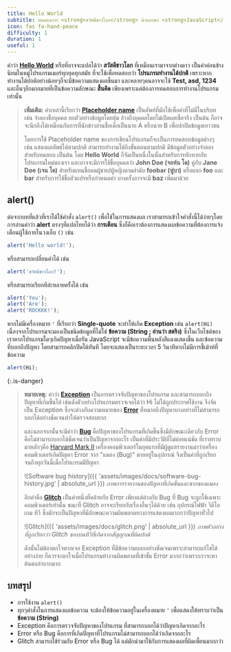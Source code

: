 ```yaml
---
title: Hello World
subtitle: ทดลองการ <strong>สวัสดีชาวโลก</strong> ด้วยภาษา <strong>JavaScript</strong>
icon: fas fa-hand-peace
difficulty: 1
duration: 1
useful: 1
---
```


คำว่า **[Hello World](https://th.wikipedia.org/wiki/เฮลโลเวิลด์)** หรือที่อาจจะแปลได้ว่า **สวัสดีชาวโลก** ที่เหมือนเรามาจากต่างดาว เป็นคำค่อนข้างนิยมในหมู่โปรแกรมเมอร์ทุกยุคทุกสมัย ที่จะใช้เพื่อทดสอบว่า **โปรแกรมทำงานได้ปกติ** เพราะหากทำงานได้ปกติอย่างน้อยๆก็จะมีข้อความแสดงผลขึ้นมา และหลายๆคนอาจจะใช้ **Test, asd, 1234** และอื่นๆอีกมากมายที่เป็นข้อความลักษณะ **สิ้นคิด** เพียงเพราะแค่ต้องการทดสอบการทำงานโปรแกรมเท่านั้น

> **เพิ่มเติม:** คำเหล่านี้เรียกว่า **[Placeholder name](https://en.wikipedia.org/wiki/Placeholder_name)** เป็นศัพท์ที่มักใช้เพื่อคำที่ไม่มีในบริบท เช่น จำลองชื่อบุคคล ยกตัวอย่างข้อมูลโดยสุ่ม อ้างถึงบุคคลโดยไม่เปิดเผยชื่อจริง เป็นต้น ก็อาจจะนึกถึงได้เหมือนกับการที่นักข่าวอ่านชื่อเด็กเป็นนาย A หรือนาย B เพื่อปกปิดข้อมูลเยาวชน
>
> โดยการใช้ Placeholder name ของการเขียนโปรแกรมก็จะเป็นการทดสอบข้อมูลต่างๆ เช่น แสดงผลลัพธ์ได้ตามปกติ สามารถทำงานได้ถึงขั้นตอนตามปกติ มีข้อมูลตัวอย่างจำลองสำหรับทดสอบ เป็นต้น โดย **Hello World** ก็จัดเป็นหนึ่งในนั้นสำหรับการทักทายกับโปรแกรมใหม่ของเรา และอาจจะมีการใช้ชื่อบุคคลว่า **John Doe (จอห์น โด)** คู่กับ **Jane Doe (เจน โด)** สำหรับแทนชื่อคนผู้ชาย/ผู้หญิงตามลำดับ **foobar (ฟูบา)** หรือแยก **foo** และ **bar** สำหรับการใช้ชื่อตัวแปรหรือกำหนดค่า บางครั้งอาจจะมี **baz** เพิ่มมาด้วย

## alert()

ต่อจากบทที่แล้วที่เราได้ใช้คำสั่ง `alert()` เพื่อใช้ในการแสดงผล เราสามารถเข้าใจคำสั่งนี้ได้ง่ายๆโดยการอ่านคำว่า **alert** ตรงๆที่แปลไทยได้ว่า **การเตือน** ซึ่งก็คือเราต้องการแสดงผลข้อความที่ต้องการแจ้งเตือนผู้ใช้ภายในวงเล็บ `()` เช่น

```javascript
alert('Hello world!');
```

หรือสามารถเปลี่ยนคำได้ เช่น

```javascript
alert('สวัสดีชาวโลก!');
```

หรือสามารถเรียกทีล่ะหลายครั้งได้ เช่น

```javascript
alert('You');
alert('Are');
alert('ROCKKK!');
```

หากไม่มีเครื่องหมาย `'` ที่เรียกว่า **Single-quote** จะทำให้เกิด **Exception** เช่น `alert(Hi)` เนื่องจากโปรแกรมจะมองเป็นชนิดข้อมูลที่ไม่ใช่ **ข้อความ (String ; อ่านว่า สตริง)** ซึ่งในเว็บไซต์ของเราหากโปรแกรมใดๆเกิดปัญหาเมื่อรัน JavaScript จะมีข้อความพื้นหลังสีแดงแสดงขึ้น และข้อความที่บอกถึงปัญหา โดยสามารถคลิกปิดได้ทันที โดยจะแสดงเป็นระยะเวลา 5 วินาทีหากไม่มีการชี้เม้าท์ที่ข้อความ

```javascript
alert(Hi);
```
{:.is-danger}

> **หมายเหตุ:** คำว่า **[Exception](https://en.wikipedia.org/wiki/Exception_handling)** เป็นการตรวจจับปัญหาของโปรแกรม และสามารถบอกถึงปัญหาที่เกิดขึ้นได้ เช่นดังตัวอย่างโปรแกรมตรวจเจอได้ว่า Hi ไม่ได้ถูกประกาศใช้งาน จึงจัดเป็น Exception ซึ่งจะต่างกับความหมายของ **[Error](https://en.wikipedia.org/wiki/Error)** ที่หมายถึงปัญหาบางอย่างที่ไม่สามารถบอกได้อย่างชัดเจนทำให้ตรวจสอบยาก
>
> และนอกจากนั้นจะมีคำว่า **[Bug](https://en.wikipedia.org/wiki/Software_bug)** คือปัญหาของโปรแกรมที่เกิดขึ้นซึ่งมีลักษณะเดียวกับ Error คือไม่สามารถบอกได้ชัดเจนว่าเป็นปัญหาจากอะไร เป็นคำที่มีประวัติที่ไม่ค่อยแน่ชัด ที่เราทราบมาหลักๆคือ [Harvard Mark II](https://en.wikipedia.org/wiki/Harvard_Mark_II) เครื่องคอมพิวเตอร์ในยุคแรกที่มีผู้ดูแลรายงานมาว่าเครื่องคอมพิวเตอร์เกิดปัญหา Error จาก "แมลง (Bug)" ตายอยู่ในอุปกรณ์ จึงเป็นคำที่ถูกเรียกจนถึงทุกวันนี้เมื่อโปรแกรมมีปัญหา
>
> ![Software bug history]({{ 'assets/images/docs/software-bug-history.jpg' | absolute_url }})
> *ภาพการรายงานของปัญหาที่เกิดขึ้นและซากของแมลง*
>
> อีกคำคือ **[Glitch](https://en.wikipedia.org/wiki/Glitch)** เป็นคำหนึ่งที่คล้ายกับ Error เพียงแต่ต่างกับ Bug ที่ Bug จะถูกใช้เฉพาะคอมพิวเตอร์เท่านั้น ขณะที่ Glitch อาจจะเรียกกับเรื่องอื่นๆได้ด้วย เช่น อุปกรณ์ไฟฟ้า วิดีโอเกม ทีวี ซึ่งมักจะเป็นปัญหาที่มีลักษณะความผิดพลาดทางการแสดงผลมากกว่าปัญหาทั่วไป
>
> ![Glitch]({{ 'assets/images/docs/glitch.png' | absolute_url }})
> *ภาพตัวอย่างที่ถูกเรียกว่า Glitch ของบนทีวีที่เกิดจากสัญญาณที่ผิดปกติ*
>
> ดังนั้นไม่ต้องตกใจหากเจอ Exception ที่มีข้อความบอกอย่างชัดเจนเพราะสามารถแก้ไขได้อย่างง่าย ก็ควรจะตกใจเมื่อโปรแกรมทำงานผิดพลาดที่เข้าขั้น Error มากกว่าเพราะเราจะหาต้นตอลำบากมาก

## บทสรุป

- การใช้งาน `alert()`
- ทุกๆคำสั่งในการแสดงผลข้อความ จะต้องให้ข้อความอยู่ในเครื่องหมาย `'` เพื่อแสดงให้ทราบว่าเป็น **ข้อความ (String)**
- Exception คือการตรวจจับปัญหาของโปรแกรม ที่สามารถบอกได้ว่าปัญหาเกิดจากอะไร
- Error หรือ Bug คือการที่เกิดปัญหาที่โปรแกรมไม่สามารถบอกได้ว่าเกิดจากอะไร
- Glitch สามารถใช้ร่วมกับ Error หรือ Bug ได้ แต่มักนำมาใช้กับการแสดงผลที่ผิดเพี้ยนมากกว่า
